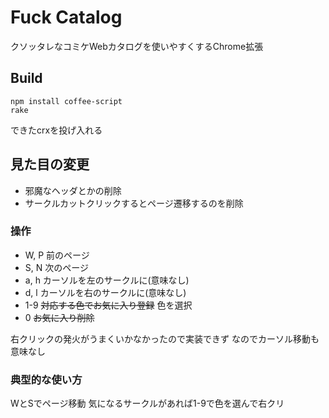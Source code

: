 # Fuck Catalog

クソッタレなコミケWebカタログを使いやすくするChrome拡張

## Build

    npm install coffee-script
    rake

できたcrxを投げ入れる

## 見た目の変更

- 邪魔なヘッダとかの削除
- サークルカットクリックするとページ遷移するのを削除

### 操作

- W, P 前のページ
- S, N 次のページ
- a, h カーソルを左のサークルに(意味なし)
- d, l カーソルを右のサークルに(意味なし)
- 1-9 ~~対応する色でお気に入り登録~~ 色を選択
- 0 ~~お気に入り削除~~

右クリックの発火がうまくいかなかったので実装できず
なのでカーソル移動も意味なし

### 典型的な使い方

WとSでページ移動
気になるサークルがあれば1-9で色を選んで右クリ
